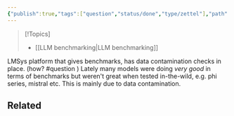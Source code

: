 ```yaml
---
{"publish":true,"tags":["question","status/done","type/zettel"],"path":"2 Zettels/LMSys decontamination.md","permalink":"/2-zettels/lm-sys-decontamination/","PassFrontmatter":true}
---
```




> [!Topics]
> - [[LLM benchmarking\|LLM benchmarking]]

LMSys platform that gives benchmarks, has data contamination checks in place. (how? #question ) Lately many models were doing _very good_ in terms of benchmarks but weren't great when tested in-the-wild, e.g. phi series, mistral etc. This is mainly due to data contamination.

## Related
